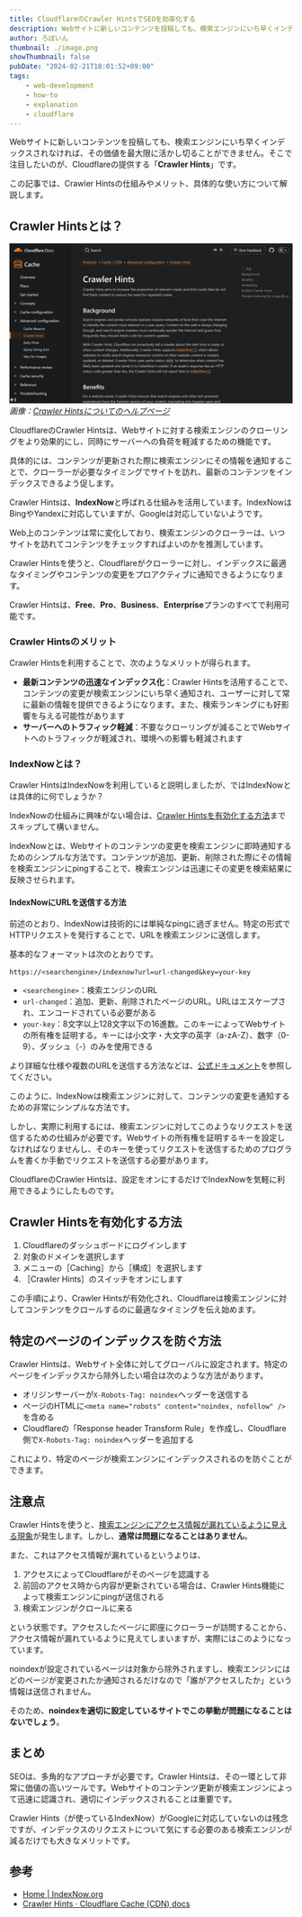 ```yaml
---
title: CloudflareのCrawler HintsでSEOを効率化する
description: Webサイトに新しいコンテンツを投稿しても、検索エンジンにいち早くインデックスされなければ、その価値を最大限に活かし切ることができません。そこで注目したいのが、Cloudflareの提供する「Crawler Hints」です。この記事では、Crawler Hintsの仕組みやメリット、具体的な使い方について解説します。
author: ろぼいん
thumbnail: ./image.png
showThumbnail: false
pubDate: "2024-02-21T18:01:52+09:00"
tags:
    - web-development
    - how-to
    - explanation
    - cloudflare
---
```


Webサイトに新しいコンテンツを投稿しても、検索エンジンにいち早くインデックスされなければ、その価値を最大限に活かし切ることができません。そこで注目したいのが、Cloudflareの提供する「**Crawler Hints**」です。

この記事では、Crawler Hintsの仕組みやメリット、具体的な使い方について解説します。

## Crawler Hintsとは？

![Crawler Hintsについてのヘルプページのスクリーンショット](./image.png)
*画像：[Crawler Hintsについてのヘルプページ](https://developers.cloudflare.com/cache/advanced-configuration/crawler-hints/)*

CloudflareのCrawler Hintsは、Webサイトに対する検索エンジンのクローリングをより効果的にし、同時にサーバーへの負荷を軽減するための機能です。

具体的には、コンテンツが更新された際に検索エンジンにその情報を通知することで、クローラーが必要なタイミングでサイトを訪れ、最新のコンテンツをインデックスできるよう促します。

Crawler Hintsは、**IndexNow**と呼ばれる仕組みを活用しています。IndexNowはBingやYandexに対応していますが、Googleは対応していないようです。

Web上のコンテンツは常に変化しており、検索エンジンのクローラーは、いつサイトを訪れてコンテンツをチェックすればよいのかを推測しています。

Crawler Hintsを使うと、Cloudflareがクローラーに対し、インデックスに最適なタイミングやコンテンツの変更をプロアクティブに通知できるようになります。

Crawler Hintsは、**Free**、**Pro**、**Business**、**Enterprise**プランのすべてで利用可能です。

### Crawler Hintsのメリット

Crawler Hintsを利用することで、次のようなメリットが得られます。

- **最新コンテンツの迅速なインデックス化**：Crawler Hintsを活用することで、コンテンツの変更が検索エンジンにいち早く通知され、ユーザーに対して常に最新の情報を提供できるようになります。また、検索ランキングにも好影響を与える可能性があります
- **サーバーへのトラフィック軽減**：不要なクローリングが減ることでWebサイトへのトラフィックが軽減され、環境への影響も軽減されます

### IndexNowとは？

Crawler HintsはIndexNowを利用していると説明しましたが、ではIndexNowとは具体的に何でしょうか？

IndexNowの仕組みに興味がない場合は、[Crawler Hintsを有効化する方法](#crawler-hintsを有効化する方法)までスキップして構いません。

IndexNowとは、Webサイトのコンテンツの変更を検索エンジンに即時通知するためのシンプルな方法です。コンテンツが追加、更新、削除された際にその情報を検索エンジンにpingすることで、検索エンジンは迅速にその変更を検索結果に反映させられます。

#### IndexNowにURLを送信する方法

前述のとおり、IndexNowは技術的には単純なpingに過ぎません。特定の形式でHTTPリクエストを発行することで、URLを検索エンジンに送信します。

基本的なフォーマットは次のとおりです。

```text wrap showLineNumbers=false
https://<searchengine>/indexnow?url=url-changed&key=your-key
```

- `<searchengine>`：検索エンジンのURL
- `url-changed`：追加、更新、削除されたページのURL。URLはエスケープされ、エンコードされている必要がある
- `your-key`：8文字以上128文字以下の16進数。このキーによってWebサイトの所有権を証明する。キーには小文字・大文字の英字（a-zA-Z）、数字（0-9）、ダッシュ（-）のみを使用できる

より詳細な仕様や複数のURLを送信する方法などは、[公式ドキュメント](https://www.indexnow.org/documentation)を参照してください。

このように、IndexNowは検索エンジンに対して、コンテンツの変更を通知するための非常にシンプルな方法です。

しかし、実際に利用するには、検索エンジンに対してこのようなリクエストを送信するための仕組みが必要です。Webサイトの所有権を証明するキーを設定しなければなりませんし、そのキーを使ってリクエストを送信するためのプログラムを書くか手動でリクエストを送信する必要があります。

CloudflareのCrawler Hintsは、設定をオンにするだけでIndexNowを気軽に利用できるようにしたものです。

## Crawler Hintsを有効化する方法

1. Cloudflareのダッシュボードにログインします
2. 対象のドメインを選択します
3. メニューの［Caching］から［構成］を選択します
4. ［Crawler Hints］のスイッチをオンにします

この手順により、Crawler Hintsが有効化され、Cloudflareは検索エンジンに対してコンテンツをクロールするのに最適なタイミングを伝え始めます。

## 特定のページのインデックスを防ぐ方法

Crawler Hintsは、Webサイト全体に対してグローバルに設定されます。特定のページをインデックスから除外したい場合は次のような方法があります。

- オリジンサーバーが`X-Robots-Tag: noindex`ヘッダーを送信する
- ページのHTMLに`<meta name="robots" content="noindex, nofollow" />`を含める
- Cloudflareの「Response header Transform Rule」を作成し、Cloudflare側で`X-Robots-Tag: noindex`ヘッダーを追加する

これにより、特定のページが検索エンジンにインデックスされるのを防ぐことができます。

## 注意点

Crawler Hintsを使うと、[検索エンジンにアクセス情報が漏れているように見える現象](https://zenn.dev/xpadev/scraps/37cc1670cc0e05)が発生します。しかし、**通常は問題になることはありません**。

また、これはアクセス情報が漏れているというよりは、

1. アクセスによってCloudflareがそのページを認識する
2. 前回のアクセス時から内容が更新されている場合は、Crawler Hints機能によって検索エンジンにpingが送信される
3. 検索エンジンがクロールに来る

という状態です。アクセスしたページに即座にクローラーが訪問することから、アクセス情報が漏れているように見えてしまいますが、実際にはこのようになっています。

noindexが設定されているページは対象から除外されますし、検索エンジンにはどのページが変更されたか通知されるだけなので「誰がアクセスしたか」という情報は送信されません。

そのため、**noindexを適切に設定しているサイトでこの挙動が問題になることはないでしょう**。

## まとめ

SEOは、多角的なアプローチが必要です。Crawler Hintsは、その一環として非常に価値の高いツールです。Webサイトのコンテンツ更新が検索エンジンによって迅速に認識され、適切にインデックスされることは重要です。

Crawler Hints（が使っているIndexNow）がGoogleに対応していないのは残念ですが、インデックスのリクエストについて気にする必要のある検索エンジンが減るだけでも大きなメリットです。

## 参考

- [Home | IndexNow.org](https://www.indexnow.org/index)
- [Crawler Hints · Cloudflare Cache (CDN) docs](https://developers.cloudflare.com/cache/advanced-configuration/crawler-hints/)
